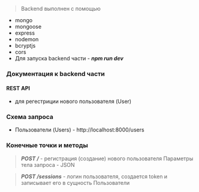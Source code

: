> Backend выполнен с помощью
* mongo
* mongoose
* express
* nodemon
* bcryptjs
* cors
* Для запуска backend части - ***npm run dev***

### Документация к backend части

#### REST API 
- для регестриции нового пользователя (User) 

### Схема запроса
- Пользователи (Users) - http://localhost:8000/users

### Конечные точки и методы

> ***POST /*** - регистрация (создание) нового пользователя
Параметры тела запроса - JSON

> ***POST /sessions*** - логин пользователя,  создается token и записывает его в сущность Пользователи



